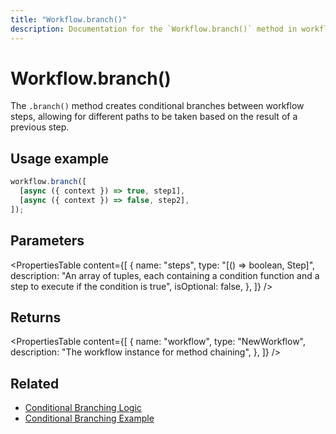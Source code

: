 ```yaml
---
title: "Workflow.branch()"
description: Documentation for the `Workflow.branch()` method in workflows, which creates conditional branches between steps.
---
```


# Workflow.branch()

The `.branch()` method creates conditional branches between workflow steps, allowing for different paths to be taken based on the result of a previous step.

## Usage example

```typescript copy
workflow.branch([
  [async ({ context }) => true, step1],
  [async ({ context }) => false, step2],
]);
```

## Parameters

<PropertiesTable
content={[
{
name: "steps",
type: "[() => boolean, Step]",
description:
"An array of tuples, each containing a condition function and a step to execute if the condition is true",
isOptional: false,
},
]}
/>

## Returns

<PropertiesTable
content={[
{
name: "workflow",
type: "NewWorkflow",
description: "The workflow instance for method chaining",
},
]}
/>

## Related

- [Conditional Branching Logic](/docs/workflows/control-flow#conditional-logic-with-branch)
- [Conditional Branching Example](/docs/examples/workflows/conditional-branching)
